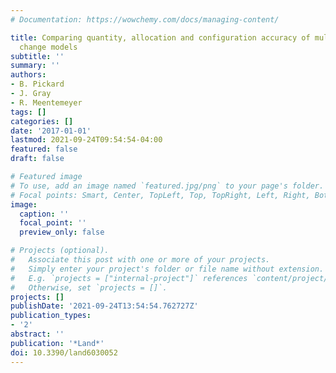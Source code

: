 ```yaml
---
# Documentation: https://wowchemy.com/docs/managing-content/

title: Comparing quantity, allocation and configuration accuracy of multiple land
  change models
subtitle: ''
summary: ''
authors:
- B. Pickard
- J. Gray
- R. Meentemeyer
tags: []
categories: []
date: '2017-01-01'
lastmod: 2021-09-24T09:54:54-04:00
featured: false
draft: false

# Featured image
# To use, add an image named `featured.jpg/png` to your page's folder.
# Focal points: Smart, Center, TopLeft, Top, TopRight, Left, Right, BottomLeft, Bottom, BottomRight.
image:
  caption: ''
  focal_point: ''
  preview_only: false

# Projects (optional).
#   Associate this post with one or more of your projects.
#   Simply enter your project's folder or file name without extension.
#   E.g. `projects = ["internal-project"]` references `content/project/deep-learning/index.md`.
#   Otherwise, set `projects = []`.
projects: []
publishDate: '2021-09-24T13:54:54.762727Z'
publication_types:
- '2'
abstract: ''
publication: '*Land*'
doi: 10.3390/land6030052
---
```

